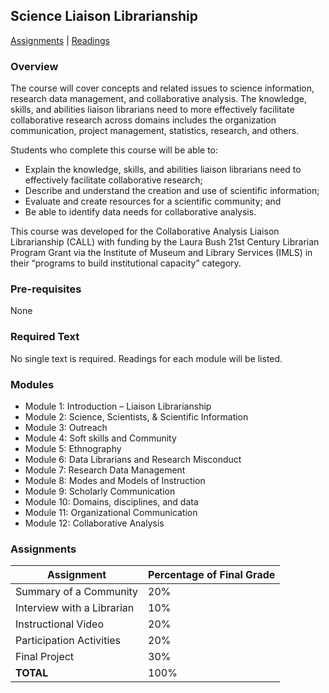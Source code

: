 ## Science Liaison Librarianship

[Assignments]() | [Readings](Readings.md) 

### Overview

The course will cover concepts and related issues to science information, research data management, and collaborative analysis. The knowledge, skills, and abilities liaison librarians need to more effectively facilitate collaborative research across domains includes the organization communication, project management, statistics, research, and others.

Students who complete this course will be able to:
- Explain the knowledge, skills, and abilities liaison librarians need to effectively facilitate collaborative research;
- Describe and understand the creation and use of scientific information;
- Evaluate and create resources for a scientific community; and
- Be able to identify data needs for collaborative analysis.

This course was developed for the Collaborative Analysis Liaison Librarianship (CALL) with funding by the Laura Bush 21st Century Librarian Program Grant via the Institute of Museum and Library Services (IMLS) in their “programs to build institutional capacity” category.

### Pre-requisites
None

### Required Text
No single text is required. Readings for each module will be listed.

### Modules

- Module 1: Introduction – Liaison Librarianship
- Module 2: Science, Scientists, & Scientific Information
- Module 3: Outreach
- Module 4: Soft skills and Community
- Module 5: Ethnography
- Module 6: Data Librarians and Research Misconduct
- Module 7: Research Data Management
- Module 8: Modes and Models of Instruction
- Module 9: Scholarly Communication
- Module 10: Domains, disciplines, and data
- Module 11: Organizational Communication
- Module 12: Collaborative Analysis

### Assignments

| Assignment | Percentage of Final Grade |
| --- | --- |
| Summary of a Community | 20% |
| Interview with a Librarian | 10% |
| Instructional Video | 20% |
| Participation Activities | 20% |
| Final Project | 30% |
| **TOTAL** | 100% |

